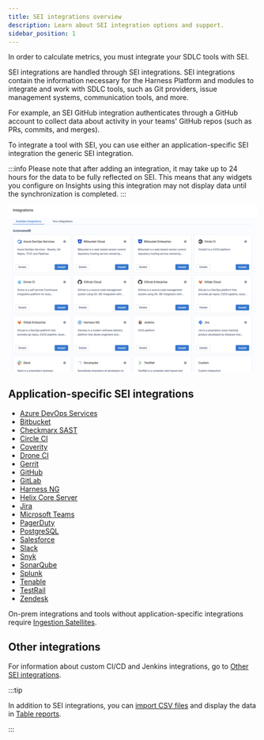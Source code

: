 ```yaml
---
title: SEI integrations overview
description: Learn about SEI integration options and support.
sidebar_position: 1
---
```


In order to calculate metrics, you must integrate your SDLC tools with SEI.

SEI integrations are handled through SEI integrations. SEI integrations contain the information necessary for the Harness Platform and modules to integrate and work with SDLC tools, such as Git providers, issue management systems, communication tools, and more. 

For example, an SEI GitHub integration authenticates through a GitHub account to collect data about activity in your teams' GitHub repos (such as PRs, commits, and merges).

To integrate a tool with SEI, you can use either an application-specific SEI integration the generic SEI integration.

:::info
Please note that after adding an integration, it may take up to 24 hours for the data to be fully reflected on SEI. This means that any widgets you configure on Insights using this integration may not display data until the synchronization is completed.
:::

![](./static/integrations-overview.png)

## Application-specific SEI integrations

* [Azure DevOps Services](./automated-integrations/sei-integration-azure-devops)
* [Bitbucket](./automated-integrations/sei-integration-bitbucket)
* [Checkmarx SAST](./other-integrations/sei-integration-checkmarx)
* [Circle CI](./automated-integrations/sei-integration-circleci)
* [Coverity](./other-integrations/sei-integration-coverity)
* [Drone CI](./automated-integrations/sei-integration-droneci)
* [Gerrit](./other-integrations/sei-integration-gerrit)
* [GitHub](./automated-integrations/sei-integration-github)
* [GitLab](./automated-integrations/sei-integration-gitlab)
* [Harness NG](./automated-integrations/sei-integration-harnessng)
* [Helix Core Server](./other-integrations/sei-integration-helix)
* [Jira](./automated-integrations/sei-integration-jira)
* [Microsoft Teams](./other-integrations/sei-integration-ms-teams)
* [PagerDuty](./other-integrations/sei-integration-pagerduty)
* [PostgreSQL](./other-integrations/sei-integration-postgresql)
* [Salesforce](./other-integrations/sei-integration-salesforce)
* [Slack](./other-integrations/sei-integration-slack)
* [Snyk](./other-integrations/sei-integration-snyk)
* [SonarQube](./automated-integrations/sei-integration-sonarqube)
* [Splunk](./other-integrations/sei-integration-splunk)
* [Tenable](./other-integrations/sei-integration-tenable)
* [TestRail](./automated-integrations/sei-integration-testrail)
* [Zendesk](./other-integrations/sei-integration-zendesk)

On-prem integrations and tools without application-specific integrations require [Ingestion Satellites](../sei-ingestion-satellite/satellite-overview).

## Other integrations

For information about custom CI/CD and Jenkins integrations, go to [Other SEI integrations](./other-integrations/sei-integration-checkmarx).

:::tip

In addition to SEI integrations, you can [import CSV files](../sei-propels-scripts/tables) and display the data in [Table reports](../sei-propels-scripts/table-reports).

:::
